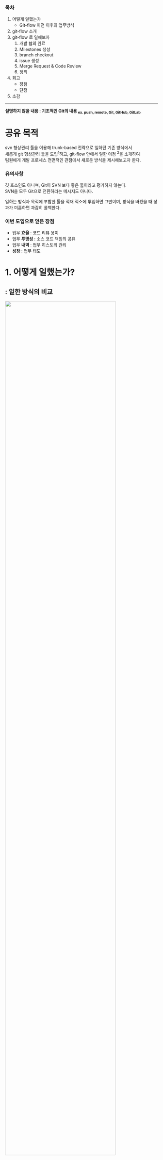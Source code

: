 ### 목차

1. 어떻게 일했는가
    - Git-flow 이전 이후의 업무방식​
2. git-flow 소개
3. git-flow 로 일해보자
    1. 개발 협의 완료
    2. Milestones 생성
    3. branch checkout
    4. issue 생성
    5. Merge Request & Code Review
    6. 정리
4. 회고
    - 장점
    - 단점
5. 소감

---

**설명하지 않을 내용 : 기초적인 Git의 내용 <sub>ex. push, remote, Git, GitHub, GitLab</sub>**

# 공유 목적

svn 형상관리 툴을 이용해 trunk-based 전략으로 일하던 기존 방식에서  
새롭게 git 형상관리 툴을 도입<sup>1</sup>하고, git-flow 안에서 일한 이점 <sup>2</sup>을 소개하여   
팀원에게 개발 프로세스 전면적인 관점에서 새로운 방식을 제시해보고자 한다.

### 유의사항

깃 호소인도 아니며, Git이 SVN 보다 좋은 툴이라고 평가하지 않는다.  
SVN을 모두 Git으로 전환하라는 메시지도 아니다.

일하는 방식과 목적에 부합한 툴을 적재 적소에 투입하면 그만이며, 방식을 바꿨을 때 성과가 미흡하면 과감히 롤백한다.

### 이번 도입으로 얻은 장점

- 업무 **효율** : 코드 리뷰 용이
- 업무 **투명성** : 소스 코드 책임의 공유
- 업무 **내역** : 업무 히스토리 관리
- **성장** : 업무 태도

# 1. 어떻게 일했는가?

## : 일한 방식의 비교

<img src="img_9.png"  width="85%"/>


준비과정 부터 개발, 배포에 이르기 까지 개발자들은 공통적으로 위와 같은 항목을 수행한다.

항목별 툴이 재각각이거나,  
중요한 업무임에도 하지 않는 업무들 <sup>코드리뷰,협업</sup>이 있었고,

GitLab 을 통해 하나의 채널에서 필수 업무를 모두 수행가능케 했다.

**그러나 테스트 과정이 존재하지 않기 때문에 여전히 리스크는 존재한다.**

# 2. git-flow 소개

### git-flow?

git을 활용하여 협업하는 업무 flow를 브랜치 기반의 정책으로 진행하는 것으로 git-flow 의 변형으로 **GitHub**-flow, **GiLab**-flow 등이 존재한다.   
이 업무모듈은 모두 각자의 브랜치 정책에 기반을 두는 것이 핵심이다.

Git-flow 보다 GiHub-flow 가 더 간단하고, GitLab-flow 는 상대적으로 GitHub-flow에 기능을 더했다.  
GitLab의 기능들과 유기적으로 움직일 수 있도록 하기 위함이다. <sub>브랜치명에 이슈번호를 붙인다던가..<sub>

사용하는 Git 서비스에 따라 각 flow 를 지키는게 정석처럼 보이겠으나, 본인은 Git-flow에 필요한 브랜치만 추려서 도입해보았다.  
**업무 세분화, 협업 인원 증가, 단계별 추가 자동화 필요성** 등에 따라 각 flow 를 적절히 변형하여 사용히 가능하겠다.

이번 도입에 본인은 아래 우아한 형제들의 Git-flow 도입 레퍼런스를 적극 참고했다.

[Blog : 우린 Git-flow를 사용하고 있어요](https://techblog.woowahan.com/2553/)

<img width="1530" alt="image" src="https://github.com/gihyeon6394/yoons-review-monthly/assets/53042858/bc6e7d9d-afdf-49ca-acfd-0547b30f5eab">

#### git-flow 의 브랜치 정책

- master : 마스터, 리포지터리의 기준, 배포 가능
- develop : 다음 릴리즈를 위해 개발 중
- feature : develop 에서 checkout 하여 기능 개발
- release : 배포하기 이전에 (master에 가기 전) 대기
- hotfix : 배포된 이후 긴급 버그를 수정

### 나의 브랜치 정책

- master : 언제든 배포가 가능한 배포된 가장 최신 버전
- develop : 현재 개발 중인 버전
- feature : develop 에서 checkout 하여 현재 개발 중인 Task의 세부
    - ex. feat/login-layout, feat/login-css, feat/login-api
- **release 와 hotfix 는 운영 시 필요에 따라 만들면 된다고 판단**

# 3. git-flow 로 일해보자

## 1. 개발 협의 완료

이러쿵 저러쿵 사내 소통 채널 <sup>Outlook, Teams, Jandi, Slack, PowerPoint, SpreadSheet</sup>을 통해 이번 개발 Task가 정해졌다.  
요구사항이 정해졌으니 개발자들끼리 개발을 시작해보자

## 2. milestones 생성

마일스톤은 이벤트이다. 이 이벤트는 단순 Task, 레거시 개선, 신규 프로젝트등 레벨이 다양하다.

> Milestones?    
> Milestones in GitLab are a way to track issues and merge requests created to achieve a broader goal in a certain
> period of time.    
> Milestones allow you to organize issues and merge requests into a cohesive group, with an optional start date and an
> optional due date.  
> 출처 : GitLab Docs https://docs.gitlab.com/ee/user/project/milestones/

### 나의 업무 지침

- 이슈가 2개 이상 그룹화 가능한 것은 사전에 마일스톤으로 생성한다.
- 시간이 지나서 독립적인 이슈들을 가지고 굳이 마일스톤으로 생성하지 않는다.
- 목표일 반드시 지정한다.
- 라벨은 필수로 지정하지는 않는다.
- 이슈를 처리할 때 어떤 마일스톤인지 먼저 체크하여 거시적으로 이슈를 파악한다.

## 3. branch checkout

```bash
git checkout develop
## feature branch 생성 (작업 내용 : 레이아웃 수정)
git checkout -b feat/layout                                  
```

<img src="img_8.png"  width="50%"/>

## 4. issue 생성

개발이 진행되는 중 이슈가 발생하면 GitLab Issues 를 생성하여 공유하고, 코멘트한다.

- 마일스톤과 연동되며
- 이슈 별로 코멘트를 통해 소통하고
- 업무 히스토리를 마일스톤과 연동된 이슈별로 그룹화하여 히스토리를 남길 수 있다.

#### 이슈의 활용도

- 다른 작업 <sup>마일스톤, 이슈, 커밋</sup>들과 유기적으로 연동하여 이슈를 생성하고 소통
- 이슈에 대한 소통 시 적절한 근거 <sup>레퍼런스, 그림, 파일</sup>를 제시
- 이슈별로 그룹화하여 히스토리를 남길 수 있음
- **@** <sup>멘션</sup>을 통해 다른 조직원에게 이슈 참여를 요청한다

### 나의 업무 지침

- 혼자 해결할 수 있는 이슈도 먼저 GitLab 의 이슈에 등록한다.
    - 혼자 해결할 거같다고 생각해도 누군가 와서 참견하여 더 좋은 이슈 해결방안이 제시 가능하다.
- 다른 사람의 이슈에 코멘트할 때는 적절한 레퍼런스를 제시한다.
    - a는 다들 b처럼 하니까 b로 수정해주세요 (X)
    - a는 xx 이유로 b로 하는게 어떨까요? 제가 참고한 레퍼런스를 남겨드립니다. (O)
- @ <sup>멘션</sup> 을 적극 활용하여 투입되지 않은 조직원에게도 도움을 요청한다.
- 커밋, 이슈, 마일스톤 등과 유기적으로 연동시켜 다른 사람이 이슈를 파악할 때 도움이 되도록 한다.

## 5. Merge Request & Code Review

Merge Request 는 개발자가 작업한 내용에 대한 source 병합 요청이다.  
MR은 다음 내용을 내포한다.

- commit list : 내가 커밋한 내역
- description of the request : 내가 작업한 내용에 대한 설명
- **request of CODE REVIEW : 코드리뷰 요청**

> Merge requests?  
> To incorporate changes from a source branch to a target branch, you use a merge request (MR).
> When you open a merge request, you can visualize and collaborate on the changes before merge. Merge requests include:
>
> - A description of the request.
> - Code changes and inline code reviews.
> - Information about CI/CD pipelines.
> - A comment section for discussion threads.
> - The list of commits.
>
> 출처 : GitLab Docs https://docs.gitlab.com/ee/user/project/merge_requests/

### 나의 업무 지침

- MR은 내가 작업한 내역을 소스 배린치에 머지를 요청하는 것이다.
- 요청 대상은 다른 개발자이다.
- 개발자는 요청에 대한 응답으로 코드리뷰 <sup>1</sup>, 머지 승인 <sup>2</sup>이 가능하다.
- MR 내용의 가독성 확보
    - 평소 커밋 메시지는 조직의 commit convention rule 에 따름
    - MR 이전 커밋 히스토리를 깔끔히 정리
- MR 리뷰 내용을 가볍게
    - MR 의 리뷰할 내용이 많으면 피곤하다
    - 코드리뷰는 MR 이전에도 언제든 진행
        - 커밋 이벤트 발생 시 언제든 해당 커밋에 대해 리뷰 요청
- MR 승인자로 지정 받은 사람은 반드시 MR 리뷰에 참여한다.

## 6. 정리
    
<img width="1404" alt="image" src="https://github.com/gihyeon6394/book/assets/53042858/3363645b-5871-4dfe-8893-a42463636010">

# 4. 회고

## 장점 : 이렇게 해서 무엇이 좋았나

- 업무 효율
- 업무 투명성
- 업무 내역
- 성장

### 업무효율 : 코드리뷰

코드리뷰의 필요성을 논하는 것이 아닌, 코드리뷰를 진행하기로 했다면  
코드리뷰의 진행 방법 <sup>1</sup>  , 코드리뷰와 업무의 연결 방안<sup>2</sup>  
을 고민해볼만 하다.

#### GitLab 에서 진행한 코드리뷰 장점이다.

1. 코드리뷰에 형식이 자유로움
    - 링크, 사진, 첨부파일 등을 리뷰에 추가
    - 소스 line 별로 리뷰가 가능
2. 리뷰 시점은 각자 알아서
    - 리뷰시간을 정할 필요 없이, 개인의 스케줄에 맞게 들어가 리뷰
3. 리뷰 내용에 히스토리
    - 리뷰 내용은 히스토리로 남아 언제든 다시 복기
    - 리뷰에 참여하지 않아도, 리뷰 모니터링
4. 리뷰 결과가 소프트웨어에 반영
    - 리뷰 내용과 승인 여부에 따라 merge 승인이 결정
    - 따라서 개발-리뷰요청-코드리뷰-승인-소스 반영 의 과정이 자연스럽게 시스템에서 가능

### 업무 투명성 : 소스 코드 책임의 공유

프로덕트에 참여한 개발자만이 소스에 책임이 있을까.    
프리랜서라면 그럴 수 있다고 생각한다.  
그러나, 팀이라면 팀원 전체가 소스에 대해 공감하고, 공유해야한다고 생각한다.

그렇지 않으면, 팀이어도 옆자리 앉은 팀원의 소스를 볼 일이 있을까?

#### 업무 투명성을 확보한 이유

- 소스 작성자, 소스 리뷰자가 명확
- 그러나 소스의 리뷰 승인자는 MR에 참여한 모두
- 다음 릴리즈의 책임은 MR요청자가 아니라, MR 참여자 모두
- 팀으로서 어플리케이션의 다음 릴리즈 내용을 투명하게 파악하고 공감

### 업무내역 : 업무 히스토리 관리

업무 히스토리 관리를 해야하는 이유?    
개발이 배포되면 일이 끝날 것 같지만, 그렇지 않다. 다시 히스토리를 찾아봐야하고, 배포내용을 뒤지고, 긴급 패치를 하고,....

이 때 히스토리가 시스템화 되어있지 않다면?

1. 사내 메신저 들어가서 Ctrl+F
2. 컨플루언스 들어가서 검색
3. 커밋 히스토리 탐색
4. 개인 업무 일정관리 검색
5. 이메일 검색
6. 구 소통 메신저 검색

#### GitLab 에서 업무 히스토리를 파악할 떄

1. 개발 외의 영역은 사내 tool 을 뒤져보고
2. 개발 단의 히스토리면 GitLab 에 들어와서
    1. Milestone : Task 를 거시적으로 확인
    2. issues : 세부 내용 확인
    3. commit & MR history : 개발자의 상세 작업 내용 확인

### 성장 : 업무 태도

개발자의 본질은 코드를 작성하는 것이다.   
코드를 작성하고 협업해야하는 이 프로세스는 다시금 개발자가 일을 잘한다는 것의 본질이 무엇인지 생각하게 한다.

#### Git-flow 에서 필요한 업무 태도

- 소스는 내가 아닌 우리 팀의 품질
    - 소스에 나를 투영시키지 말라
    - 소스는 누구에 의해서건 바뀔수 있고 누구듣 리뷰할 수 있다
- 리뷰할 때는 감정이 아닌 코드로 전달
    - 소스는 평가 대상이 아니다
    - 소스를 평가하지 말고 개선방안을 코드로서 전달 할 줄 알라
- 근거 혹은 설득력 없는 리뷰내용은 불필요
    - 대충 이렇게들 하니까 따라주세요 같은 리뷰내용(X)
- good or bad 가 아니라 better or not
    - 좋고 나쁘고를 지양하고, 더 나은 것과 그렇지 못한 것을 제시한다

## 단점 : 나의 미숙함?

### git 은 툴이다. 툴에 매몰되지 말 것

깃은 툴에 불과하고 우린 깃을 개발하는 개발자가 아닌 이상 깃에 투입할 리소스는 많지 않다.  
이제는 깃이 기본 기술이고, 모든 회사가 사용중이라고 해도 과언이 아니나  
그럼에도 나의 업무에 도움을 주지 못하고, 깃 자체에 매몰된다면 깃을 잘못 사용하는 것이며 과감히 SVN으로 롤백해도 좋다.  
Git이 오버헤드일 수도 있는지 잘 판단하라.

#### git의 필요조건

- 협업 : 2명 이상의 개발자가 하나의 Milestone 에서 작업
- 코드 리뷰 : 시스템화된 코드리뷰와 그 리뷰내용이 릴리즈 내용에 녹아듬

### 업무 복잡도

개발 단계에서 이루어지는 업무들이 아무래도 복잡하다.  
복잡하다기보다는, 귀찮다.

특히 출중한 시니어는 더 그럴수도 있겠는데, 내 머릿속에서 일어나는 일들을 GitLab 인터페이스로 남겨야하기 떄문이다.  
상대적으로 증가한 이 복잡도에 공감되지 않거나 진짜로 쓸모가 없는 상황이라면 복잡도를 낮춰 가볍게 진행해도 좋다.

#### Git-flow 에서 복잡도를 낮추는 방법

- 브랜치 전략 간소화
    - Git-flow 는 법이나 시스템 강제가 아니다
    - 1명이 작업하는 저장소에서 한명을 위한 브랜치를 계속 만들면서 작업하는 건 오버헤드
- 리뷰 인원 범위 축소
    - 개발팀 전원일 필요 없다
- Git-Lab 컨텐츠 범위 축소
    - Git-Lab으로 협업할 컨텐츠와 아닌 것을 정책으로 구분
- SVN 에서 trunk-based

# 소감

- 프로젝트 업무 히스토리 자체의 중요성
    
# 참고

- [GitLab Documentation](https://docs.gitlab.com/ee/)
- [우아한형제들 기술블로그 : 우린 Git-flow를 사용하고 있어요](https://techblog.woowahan.com/2553/)
- [당근마켓 팀블로그 : 매일 배포하는 팀이 되는 여정(1) — 브랜치 전략 개선하기](https://medium.com/daangn/%EB%A7%A4%EC%9D%BC-%EB%B0%B0%ED%8F%AC%ED%95%98%EB%8A%94-%ED%8C%80%EC%9D%B4-%EB%90%98%EB%8A%94-%EC%97%AC%EC%A0%95-1-%EB%B8%8C%EB%9E%9C%EC%B9%98-%EC%A0%84%EB%9E%B5-%EA%B0%9C%EC%84%A0%ED%95%98%EA%B8%B0-1a1df85b2cff)
